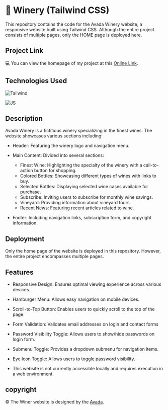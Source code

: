 # 🍇 Winery (Tailwind CSS)

<p>
This repository contains the code for the Avada Winery website, a responsive website built using Tailwind CSS. Although the entire project consists of multiple pages, only the HOME page is deployed here.
</p>


## Project Link

💻 You can view the homepage of my project at this [Online Link](https://simamatin.github.io/Winery/).


## Technologies Used


![Tailwind](https://img.shields.io/badge/Tailwind_CSS-38B2AC?style=for-the-badge&logo=tailwind-css&logoColor=white)

![JS](https://img.shields.io/badge/JavaScript-323330?style=for-the-badge&logo=javascript&logoColor=F7DF1E)


## Description

Avada Winery is a fictitious winery specializing in the finest wines. The website showcases various sections including:

- Header: Featuring the winery logo and navigation menu.

- Main Content: Divided into several sections:
  - Finest Wine: Highlighting the specialty of the winery with a call-to-action button for shopping.
  - Colored Bottles: Showcasing different types of wines with links to buy.
  - Selected Bottles: Displaying selected wine cases available for purchase.
  - Subscribe: Inviting users to subscribe for monthly wine savings.
  - Vineyard: Providing information about vineyard tours.
  - Recent News: Featuring recent articles related to wine.

- Footer: Including navigation links, subscription form, and copyright information.


## Deployment

Only the home page of the website is deployed in this repository. However, the entire project encompasses multiple pages.


## Features

- Responsive Design: Ensures optimal viewing experience across various devices.

- Hamburger Menu: Allows easy navigation on mobile devices.

- Scroll-to-Top Button: Enables users to quickly scroll to the top of the page.

- Form Validation: Validates email addresses on login and contact forms

- Password Visibility Toggle: Allows users to show/hide passwords on login form.

- Submenu Toggle: Provides a dropdown submenu for navigation items.
 
- Eye Icon Toggle: Allows users to toggle password visibility.

- This website is not currently accessible locally and requires execution in a web environment.
    
## copyright

© The Winer website is designed by the [Avada](https://avada.website/winery/).
